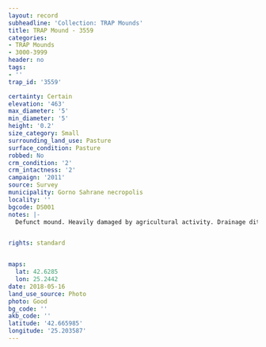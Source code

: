 ```yaml
---
layout: record
subheadline: 'Collection: TRAP Mounds'
title: TRAP Mound - 3559
categories:
- TRAP Mounds
- 3000-3999
header: no
tags:
- ''
trap_id: '3559'

certainty: Certain
elevation: '463'
max_diameter: '5'
min_diameter: '5'
height: '0.2'
size_category: Small
surrounding_land_use: Pasture
surface_condition: Pasture
robbed: No
crm_condition: '2'
crm_intactness: '2'
campaign: '2011'
source: Survey
municipality: Gorno Sahrane necropolis
locality: ''
bgcode: DS001
notes: |-
  Defunct mound. Heavily damaged by agricultural activity. Drainage ditch starting on western side. No obvious robbers' trench's.


rights: standard


maps:
  lat: 42.6285
  lon: 25.2442
date: 2018-05-16
land_use_source: Photo
photo: Good
bg_code: ''
akb_code: ''
latitude: '42.665985'
longitude: '25.203587'
---
```

